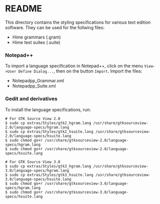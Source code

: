 # README #

This directory contains the styling specifications for various text edition software.
They can be used for the follwing files:

* Hime grammars (.gram)
* Hime test suites (.suite)


### Notepad++ ###

To import a language specification in Notepad++, click on the menu `View->User Define Dialog...`, then on the button `Import`.
Import the files:

* Notepadpp_Grammar.xml
* Notepadpp_Suite.xml


### Gedit and derivatives ###

To install the language specifications, run:

```
# For GTK Source View 2.0
$ sudo cp extras/Styles/gtk2_hgram.lang /usr/share/gtksourceview-2.0/language-specs/hgram.lang
$ sudo cp extras/Styles/gtk2_hsuite.lang /usr/share/gtksourceview-2.0/language-specs/hsuite.lang
$ sudo chmod go+r /usr/share/gtksourceview-2.0/language-specs/hgram.lang
$ sudo chmod go+r /usr/share/gtksourceview-2.0/language-specs/hsuite.lang

# For GTK Source View 3.0
$ sudo cp extras/Styles/gtk3_hgram.lang /usr/share/gtksourceview-3.0/language-specs/hgram.lang
$ sudo cp extras/Styles/gtk3_hsuite.lang /usr/share/gtksourceview-3.0/language-specs/hsuite.lang
$ sudo chmod go+r /usr/share/gtksourceview-3.0/language-specs/hgram.lang
$ sudo chmod go+r /usr/share/gtksourceview-3.0/language-specs/hsuite.lang
```
